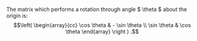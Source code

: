 The matrix which performs a rotation through angle $ \theta $ about the
origin is: $$\left( 
\begin{array}{cc} 
  \cos \theta &  - \sin \theta \\
  \sin \theta & \cos \theta 
\end{array} 
\right ) .$$
